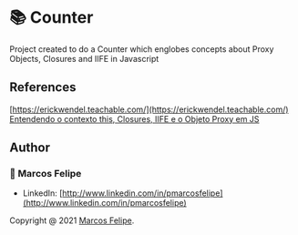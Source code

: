 # :books: Counter

Project created to do a Counter which englobes concepts about Proxy Objects, Closures and IIFE in Javascript<br>

## References

[https://erickwendel.teachable.com/](https://erickwendel.teachable.com/)<br>
[Entendendo o contexto this, Closures, IIFE e o Objeto Proxy em JS](https://www.youtube.com/watch?v=tGSpqjerR_U)<br>

## Author

### :bust_in_silhouette: Marcos Felipe

- LinkedIn: [http://www.linkedin.com/in/pmarcosfelipe](http://www.linkedin.com/in/pmarcosfelipe)<br>

Copyright @ 2021 [Marcos Felipe](http://www.linkedin.com/in/pmarcosfelipe).<br>
